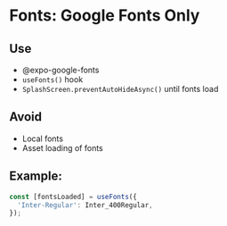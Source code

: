 # Fonts: Google Fonts Only

## Use
- @expo-google-fonts
- `useFonts()` hook
- `SplashScreen.preventAutoHideAsync()` until fonts load

## Avoid
- Local fonts
- Asset loading of fonts

## Example:
```ts
const [fontsLoaded] = useFonts({
  'Inter-Regular': Inter_400Regular,
});
```